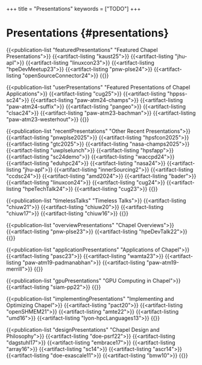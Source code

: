 +++
title = "Presentations"
keywords = ["TODO"]
+++

# Presentations {#presentations}

{{<publication-list "featuredPresentations" "Featured Chapel Presentations">}}
  {{<artifact-listing "kaust25">}}
  {{<artifact-listing "jhu-apl">}}
  {{<artifact-listing "linuxcon23">}}
  {{<artifact-listing "hpeDevMeetup23">}}
  {{<artifact-listing "pnw-plse24">}}
  {{<artifact-listing "openSourceConnector24">}}
{{</publication-list>}}

{{<publication-list "userPresentations" "Featured Presentations of Chapel Applications">}}
  {{<artifact-listing "cug25">}}
  {{<artifact-listing "hppss-sc24">}}
  {{<artifact-listing "paw-atm24-champs">}}
  {{<artifact-listing "paw-atm24-suffix">}}
  {{<artifact-listing "pangeo">}}
  {{<artifact-listing "clsac24">}}
  {{<artifact-listing "paw-atm23-bachman">}}
  {{<artifact-listing "paw-atm23-westerhout">}}
{{</publication-list>}}

{{<publication-list "recentPresentations" "Other Recent Presentations">}}
  {{<artifact-listing "pnwplse2025">}}
  {{<artifact-listing "hpsfcon2025">}}
  {{<artifact-listing "gtc2025">}}
  {{<artifact-listing "nasa-champs2025">}}
  {{<artifact-listing "uwplselunch">}}
  {{<artifact-listing "hpsfapp">}}
  {{<artifact-listing "sc24demo">}}
  {{<artifact-listing "waccpd24">}}
  {{<artifact-listing "eduhpc24">}}
  {{<artifact-listing "nasa24">}}
  {{<artifact-listing "jhu-apl">}}
  {{<artifact-listing "innerSourcing2">}}
  {{<artifact-listing "ccdsc24">}}
  {{<artifact-listing "amd2024">}}
  {{<artifact-listing "bader">}}
  {{<artifact-listing "linuxcon24">}}
  {{<artifact-listing "cug24">}}
  {{<artifact-listing "hpeTechTalk24">}}
  {{<artifact-listing "cug23">}}
{{</publication-list>}}

{{<publication-list "timelessTalks" "Timeless Talks">}}
  {{<artifact-listing "chiuw21">}}
  {{<artifact-listing "chiuw20">}}
  {{<artifact-listing "chiuw17">}}
  {{<artifact-listing "chiuw16">}}
{{</publication-list>}}

{{<publication-list "overviewPresentations" "Chapel Overviews">}}
  {{<artifact-listing "pnw-plse23">}}
  {{<artifact-listing "hpeDevTalk22">}}
{{</publication-list>}}

{{<publication-list "applicationPresentations" "Applications of Chapel">}}
  {{<artifact-listing "pasc23">}}
  {{<artifact-listing "wamta23">}}
  {{<artifact-listing "paw-atm19-padmanabhan">}}
  {{<artifact-listing "paw-atm19-merrill">}}
{{</publication-list>}}

{{<publication-list "gpuPresentations" "GPU Computing in Chapel">}}
  {{<artifact-listing "siam-pp22">}}
{{</publication-list>}}

{{<publication-list "implementingPresentations" "Implementing and Optimizing Chapel">}}
  {{<artifact-listing "pact20">}}
  {{<artifact-listing "openSHMEM21">}}
  {{<artifact-listing "amte22">}}
  {{<artifact-listing "umd16">}}
  {{<artifact-listing "lyon-hpcLanguages13">}}
{{</publication-list>}}

{{<publication-list "designPresentations" "Chapel Design and Philosophy">}}
  {{<artifact-listing "doe-psrf22">}}
  {{<artifact-listing "dagstuhl17">}}
  {{<artifact-listing "embrace17">}}
  {{<artifact-listing "array16">}}
  {{<artifact-listing "sc14">}}
  {{<artifact-listing "ascr14">}}
  {{<artifact-listing "doe-exascale11">}}
  {{<artifact-listing "bmw10">}}
{{</publication-list>}}
